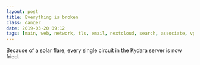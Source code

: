 ```yaml
---
layout: post
title: Everything is broken
class: danger
date: 2019-03-20 09:12
tags: [main, web, network, tls, email, nextcloud, search, associate, vpn]
---
```


Because of a solar flare, every single circuit in the Kydara server is now fried.
